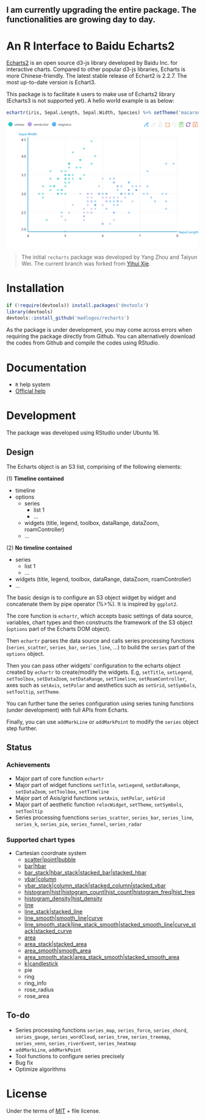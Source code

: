 **I am currently upgrading the entire package. The functionalities are growing day to day.**
------------------------------

# An R Interface to Baidu Echarts2

[Echarts2](http://http://echarts.baidu.com/echarts2) is an open source d3-js library developed by Baidu Inc. for interactive charts. Compared to other popular d3-js libraries, Echarts is more Chinese-friendly. The latest stable release of Echart2 is  2.2.7. The most up-to-date version is Echart3. 

This package is to facilitate `R` users to make use of Echarts2 library (Echarts3 is not supported yet). A hello world example is as below:

```r
echartr(iris, Sepal.Length, Sepal.Width, Species) %>% setTheme('macarons')
```
![hello_world](inst/figure-html/hello_world.png)

> The initial `recharts` package was developed by Yang Zhou and Taiyun Wei. The current branch was forked from [Yihui Xie](https://github.com/yihui/recharts). 

# Installation

```r
if (!require(devtools)) install.packages('devtools')
library(devtools)
devtools::install_github('madlogos/recharts')
```

As the package is under development, you may come across errors when requiring the package directly from Github. You can alternatively download the codes from Github and compile the codes using RStudio.

# Documentation

- `R` help system
- [Official help](https://madlogos.github.io/recharts)

# Development

The package was developed using RStudio under Ubuntu 16. 

## Design

The Echarts object is an S3 list, comprising of the following elements:

(1) **Timeline contained**
- timeline
- options
    - series
        - list 1
        - ...
    - widgets (title, legend, toolbox, dataRange, dataZoom, roamController)
    - ...

(2) **No timeline contained**
- series
    - list 1
    - ...
- widgets (title, legend, toolbox, dataRange, dataZoom, roamController)
- ...


The basic design is to configure an S3 object widget by widget and concatenate them by pipe operator (%>%). It is inspired by `ggplot2`.

The core function is `echartr`, which accepts basic settings of data source, variables, chart types and then constructs the framework of the S3 object (`options` part of the Echarts DOM object).

Then `echartr` parses the data source and calls series processing functions (`series_scatter`, `series_bar`, `series_line`, ...) to build the `series` part of the `options` object.

Then you can pass other widgets' configuration to the echarts object created by `echartr` to create/modify the widgets. E.g, `setTitle`, `setLegend`, `setToolbox`, `setDataZoom`, `setDataRange`, `setTimeline`, `setRoamController`, axes such as `setAxis`, `setPolar` and aesthetics such as `setGrid`, `setSymbols`, `setTooltip`, `setTheme`.

You can further tune the series configuration using series tuning functions (under development) with full APIs from Echarts.

Finally, you can use `addMarkLine` or `addMarkPoint` to modify the `series` object step further. 

## Status

### Achievements

- Major part of core function `echartr`
- Major part of widget functions `setTitle`, `setLegend`, `setDataRange`, `setDataZoom`, `setToolbox`, `setTimeline`
- Major part of Axis/grid functions `setAxis`, `setPolar`, `setGrid`
- Major part of aesthetic function `relocWidget`, `setTheme`, `setSymbols`, `setTooltip`
- Series processing fuenctions `series_scatter`, `series_bar`, `series_line`, `series_k`, `series_pie`, `series_funnel`, `series_radar`

### Supported chart types
- Cartesian coordnate system
    - [scatter|point|bubble](http://madlogos.github.io/recharts/Basic_Plots_01_Scatterplot.html)
    - [bar|hbar](http://madlogos.github.io/recharts/Basic_Plots_02_Bar.html#horizontal-bar-chart)
    - [bar_stack|hbar_stack|stacked_bar|stacked_hbar](http://madlogos.github.io/recharts/Basic_Plots_02_Bar.html#stacked-horizontal-bar-chart)
    - [vbar|column](http://madlogos.github.io/recharts/Basic_Plots_02_Bar.html#vertical-bar-column-chart)
    - [vbar_stack|column_stack|stacked_column|stacked_vbar](http://madlogos.github.io/recharts/Basic_Plots_02_Bar.html#stacked-vertical-bar-column-chart)
    - [histogram|hist|histogram_count|hist_count|histogram_freq|hist_freq](http://madlogos.github.io/recharts/Basic_Plots_02_Bar.html#histogram-chart-stat-by-freq)
    - [histogram_density|hist_density](http://madlogos.github.io/recharts/Basic_Plots_02_Bar.html#histogram-chart-stat-by-density)
    - [line](http://madlogos.github.io/recharts/Basic_Plots_03_Line.html#line-chart)
    - [line_stack|stacked_line](http://madlogos.github.io/recharts/Basic_Plots_03_Line.html#stacked-line-chart)
    - [line_smooth|smooth_line|curve](http://madlogos.github.io/recharts/Basic_Plots_03_Line.html#smooth-line-chart)
    - [line_smooth_stack|line_stack_smooth|stacked_smooth_line|curve_stack|stacked_curve](http://madlogos.github.io/recharts/Basic_Plots_03_Line.html#stacked-smooth-line-chart)
    - [area](http://madlogos.github.io/recharts/Basic_Plots_03_Line.html#area-chart)
    - [area_stack|stacked_area](http://madlogos.github.io/recharts/Basic_Plots_03_Line.html#stacked-area-chart)
    - [area_smooth|smooth_area](http://madlogos.github.io/recharts/Basic_Plots_03_Line.html#smooth-area-chart)
    - [area_smooth_stack|area_stack_smooth|stacked_smooth_area](http://madlogos.github.io/recharts/Basic_Plots_03_Line.html#stacked-smooth-area-chart)
    - [k|candlestick](http://madlogos.github.io/recharts/Basic_Plots_04_K.html)
    - pie
    - ring
    - ring_info
    - rose_radius
    - rose_area

## To-do

- Series processing functions `series_map`, `series_force`, `series_chord`, `series_gauge`, `series_wordCloud`, `series_tree`, `series_treemap`, `series_venn`, `series_riverEvent`, `series_heatmap`
- `addMarkLine`, `addMarkPoint`
- Tool functions to configure series precisely
- Bug fix
- Optimize algorithms

# License

Under the terms of [MIT](http://www.opensource.org/licenses/mit-license.php) + file license.
